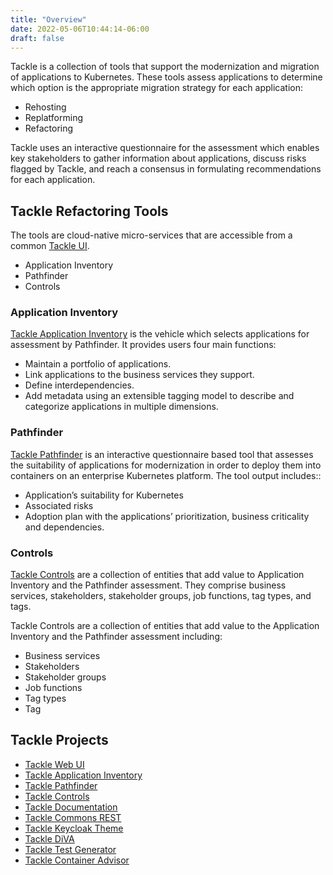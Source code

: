 ```yaml
---
title: "Overview"
date: 2022-05-06T10:44:14-06:00
draft: false
---
```

Tackle is a collection of tools that support the modernization and migration of applications to Kubernetes. These tools assess applications to determine which option is the appropriate migration strategy for each application:
* Rehosting
* Replatforming
* Refactoring

Tackle uses an interactive questionnaire for the assessment which enables key stakeholders to gather information about applications, discuss risks flagged by Tackle, and reach a consensus in formulating recommendations for each application.

## Tackle Refactoring Tools
The tools are cloud-native micro-services that are accessible from a common [Tackle UI](https://github.com/konveyor/tackle-ui/).
* Application Inventory
* Pathfinder
* Controls

### Application Inventory
[Tackle Application Inventory](https://github.com/konveyor/tackle-application-inventory) is the vehicle which selects applications for assessment by Pathfinder. It provides users four  main functions:
* Maintain a portfolio of applications.
* Link applications to the business services they support.
* Define interdependencies.
* Add metadata using an extensible tagging model to describe and categorize applications in multiple dimensions.

### Pathfinder
[Tackle Pathfinder](https://github.com/konveyor/tackle-pathfinder) is  an interactive questionnaire based tool that assesses the suitability of applications for modernization in order to deploy them into containers on an enterprise Kubernetes platform. The tool output includes::
* Application’s suitability for Kubernetes
* Associated risks
* Adoption plan with  the applications’ prioritization, business criticality and dependencies.

### Controls
[Tackle Controls](https://github.com/konveyor/tackle-controls) are a collection of entities that add value to Application Inventory and the Pathfinder assessment. They comprise business services, stakeholders, stakeholder groups, job functions, tag types, and tags.

Tackle Controls are a collection of entities that add value to the Application Inventory and the Pathfinder assessment including:
* Business services
* Stakeholders
* Stakeholder groups
* Job functions
* Tag types
* Tag

## Tackle Projects
* [Tackle Web UI](https://github.com/konveyor/tackle-ui)
* [Tackle Application Inventory](https://github.com/konveyor/tackle-application-inventory)
* [Tackle Pathfinder](https://github.com/konveyor/tackle-pathfinder)
* [Tackle Controls](https://github.com/konveyor/tackle-controls)
* [Tackle Documentation](https://github.com/konveyor/tackle-documentation)
* [Tackle Commons REST](https://github.com/konveyor/tackle-commons-rest)
* [Tackle Keycloak Theme](https://github.com/konveyor/tackle-keycloak-theme)
* [Tackle DiVA](https://github.com/konveyor/tackle-diva)
* [Tackle Test Generator](https://github.com/konveyor/tackle-test-generator-cli)
* [Tackle Container Advisor](https://github.com/konveyor/tackle-container-advisor)
